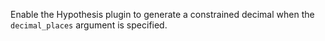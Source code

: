 Enable the Hypothesis plugin to generate a constrained decimal when the `decimal_places` argument is specified.
